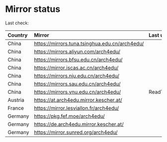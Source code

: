 <script src="./time.js"></script>
# Mirror status
Last check: <script type="text/javascript">localize(1681262702.6401446);</script>

|Country|Mirror|Last update|
|:------|:-----|:----------|
|China|https://mirrors.tuna.tsinghua.edu.cn/arch4edu/|<script type="text/javascript">localize(1681237767);</script>|
|China|https://mirrors.aliyun.com/arch4edu/|<script type="text/javascript">localize(1681194647);</script>|
|China|https://mirrors.bfsu.edu.cn/arch4edu/|<script type="text/javascript">localize(1681237767);</script>|
|China|https://mirror.iscas.ac.cn/arch4edu/|<script type="text/javascript">localize(1681237767);</script>|
|China|https://mirrors.nju.edu.cn/arch4edu/|<script type="text/javascript">localize(1681194647);</script>|
|China|https://mirrors.sau.edu.cn/arch4edu/|<script type="text/javascript">localize(1673850842);</script>|
|China|https://mirrors.ynu.edu.cn/arch4edu/|ReadTimeout|
|Austria|https://at.arch4edu.mirror.kescher.at/|<script type="text/javascript">localize(1681237767);</script>|
|France|https://mirror.lesviallon.fr/arch4edu/|<script type="text/javascript">localize(1681237767);</script>|
|Germany|https://pkg.fef.moe/arch4edu/|<script type="text/javascript">localize(1681237767);</script>|
|Germany|https://de.arch4edu.mirror.kescher.at/|<script type="text/javascript">localize(1681237767);</script>|
|Germany|https://mirror.sunred.org/arch4edu/|<script type="text/javascript">localize(1681237767);</script>|

<script src="./tablefilter/tablefilter.js"></script>
<script src="./table.js"></script>